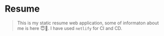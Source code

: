 # Resume
> This is my static resume web application, some of informaton about me is here 😇️🍻️. I have used `netlify` for CI and CD. 



